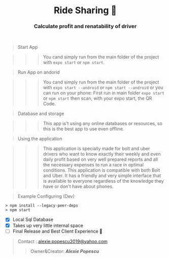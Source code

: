 <h1 align="center">Ride Sharing 🚖</h1>
<h3 align="center">Calculate profit and renatability of driver</h3>
<br />

> Start App

>>> You cand simply run from the main folder of the project with `expo start` or `npm start`.

> Run App on andorid

>>> You cand simply run from the main folder of the project with `expo start --android` or `npm start --android` or you can run on your phone: First run in main folder `expo start` or `npm start` then scan, with your expo start, the QR Code.

> Database and storage

>>> This app is't using any online databases or resources, so this is the best app to use even offline.

> Using the application

>>> This application is specially made for bolt and uber drivers who want to know exactly their weekly and even daily profit based on very well prepared reports and all the necessary expenses to run a race in optimal conditions. This application is compatible with both Bolt and Uber. It has a friendly and very simple interface that is available to everyone regardless of the knowledge they have or don't have about phones.

> Example Configuring (Dev)

```
> npm install --legacy-peer-deps
> npm start
```
- [x] Local Sql Database
- [x] Takes up very little internal space
- [ ] Final Release and Best Client Experience  :tada:
> Contact : alexie.popescu2019@yahoo.com
>> Owner&Creator: **_Alexie Popescu_**